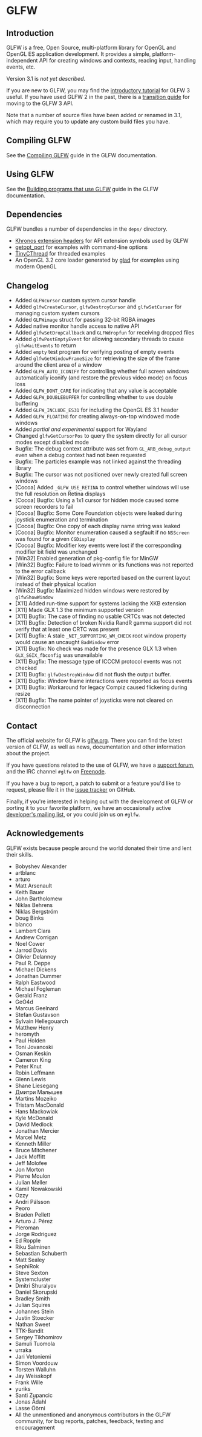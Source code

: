 # GLFW

## Introduction

GLFW is a free, Open Source, multi-platform library for OpenGL and OpenGL ES
application development.  It provides a simple, platform-independent API for
creating windows and contexts, reading input, handling events, etc.

Version 3.1 is *not yet described*.

If you are new to GLFW, you may find the
[introductory tutorial](http://www.glfw.org/docs/latest/quick.html) for GLFW
3 useful.  If you have used GLFW 2 in the past, there is a
[transition guide](http://www.glfw.org/docs/latest/moving.html) for moving to
the GLFW 3 API.

Note that a number of source files have been added or renamed in 3.1, which may
require you to update any custom build files you have.


## Compiling GLFW

See the [Compiling GLFW](http://www.glfw.org/docs/latest/compile.html) guide in
the GLFW documentation.


## Using GLFW

See the
[Building programs that use GLFW](http://www.glfw.org/docs/latest/build.html)
guide in the GLFW documentation.


## Dependencies

GLFW bundles a number of dependencies in the `deps/` directory.

 - [Khronos extension headers](https://www.opengl.org/registry/) for API
   extension symbols used by GLFW
 - [getopt\_port](https://github.com/kimgr/getopt_port/) for examples
   with command-line options
 - [TinyCThread](https://gitorious.org/tinythread/tinycthread/) for threaded
   examples
 - An OpenGL 3.2 core loader generated by
   [glad](https://github.com/Dav1dde/glad) for examples using modern OpenGL


## Changelog

 - Added `GLFWcursor` custom system cursor handle
 - Added `glfwCreateCursor`, `glfwDestroyCursor` and `glfwSetCursor` for
   managing custom system cursors
 - Added `GLFWimage` struct for passing 32-bit RGBA images
 - Added native monitor handle access to native API
 - Added `glfwSetDropCallback` and `GLFWdropfun` for receiving dropped files
 - Added `glfwPostEmptyEvent` for allowing secondary threads to cause
   `glfwWaitEvents` to return
 - Added `empty` test program for verifying posting of empty events
 - Added `glfwGetWindowFrameSize` for retrieving the size of the frame around
   the client area of a window
 - Added `GLFW_AUTO_ICONIFY` for controlling whether full screen windows
   automatically iconify (and restore the previous video mode) on focus loss
 - Added `GLFW_DONT_CARE` for indicating that any value is acceptable
 - Added `GLFW_DOUBLEBUFFER` for controlling whether to use double buffering
 - Added `GLFW_INCLUDE_ES31` for including the OpenGL ES 3.1 header
 - Added `GLFW_FLOATING` for creating always-on-top windowed mode windows
 - Added *partial and experimental* support for Wayland
 - Changed `glfwGetCursorPos` to query the system directly for all cursor modes
   except disabled mode
 - Bugfix: The debug context attribute was set from `GL_ARB_debug_output` even
           when a debug context had not been requested
 - Bugfix: The particles example was not linked against the threading library
 - Bugfix: The cursor was not positioned over newly created full screen windows
 - [Cocoa] Added `_GLFW_USE_RETINA` to control whether windows will use the full
           resolution on Retina displays
 - [Cocoa] Bugfix: Using a 1x1 cursor for hidden mode caused some screen
                   recorders to fail
 - [Cocoa] Bugfix: Some Core Foundation objects were leaked during joystick
                   enumeration and termination
 - [Cocoa] Bugfix: One copy of each display name string was leaked
 - [Cocoa] Bugfix: Monitor enumeration caused a segfault if no `NSScreen` was
                   found for a given `CGDisplay`
 - [Cocoa] Bugfix: Modifier key events were lost if the corresponding modifier
                   bit field was unchanged
 - [Win32] Enabled generation of pkg-config file for MinGW
 - [Win32] Bugfix: Failure to load winmm or its functions was not reported to
                   the error callback
 - [Win32] Bugfix: Some keys were reported based on the current layout instead
                   of their physical location
 - [Win32] Bugfix: Maximized hidden windows were restored by `glfwShowWindow`
 - [X11] Added run-time support for systems lacking the XKB extension
 - [X11] Made GLX 1.3 the minimum supported version
 - [X11] Bugfix: The case of finding no usable CRTCs was not detected
 - [X11] Bugfix: Detection of broken Nvidia RandR gamma support did not verify
                 that at least one CRTC was present
 - [X11] Bugfix: A stale `_NET_SUPPORTING_WM_CHECK` root window property would
                 cause an uncaught `BadWindow` error
 - [X11] Bugfix: No check was made for the presence GLX 1.3 when
                 `GLX_SGIX_fbconfig` was unavailable
 - [X11] Bugfix: The message type of ICCCM protocol events was not checked
 - [X11] Bugfix: `glfwDestroyWindow` did not flush the output buffer.
 - [X11] Bugfix: Window frame interactions were reported as focus events
 - [X11] Bugfix: Workaround for legacy Compiz caused flickering during resize
 - [X11] Bugfix: The name pointer of joysticks were not cleared on disconnection


## Contact

The official website for GLFW is [glfw.org](http://www.glfw.org/).  There you
can find the latest version of GLFW, as well as news, documentation and other
information about the project.

If you have questions related to the use of GLFW, we have a
[support forum](https://sourceforge.net/p/glfw/discussion/247562/), and the IRC
channel `#glfw` on [Freenode](http://freenode.net/).

If you have a bug to report, a patch to submit or a feature you'd like to
request, please file it in the
[issue tracker](https://github.com/glfw/glfw/issues) on GitHub.

Finally, if you're interested in helping out with the development of GLFW or
porting it to your favorite platform, we have an occasionally active
[developer's mailing list](https://lists.stacken.kth.se/mailman/listinfo/glfw-dev),
or you could join us on `#glfw`.


## Acknowledgements

GLFW exists because people around the world donated their time and lent their
skills.

 - Bobyshev Alexander
 - artblanc
 - arturo
 - Matt Arsenault
 - Keith Bauer
 - John Bartholomew
 - Niklas Behrens
 - Niklas Bergström
 - Doug Binks
 - blanco
 - Lambert Clara
 - Andrew Corrigan
 - Noel Cower
 - Jarrod Davis
 - Olivier Delannoy
 - Paul R. Deppe
 - Michael Dickens
 - Jonathan Dummer
 - Ralph Eastwood
 - Michael Fogleman
 - Gerald Franz
 - GeO4d
 - Marcus Geelnard
 - Stefan Gustavson
 - Sylvain Hellegouarch
 - Matthew Henry
 - heromyth
 - Paul Holden
 - Toni Jovanoski
 - Osman Keskin
 - Cameron King
 - Peter Knut
 - Robin Leffmann
 - Glenn Lewis
 - Shane Liesegang
 - Дмитри Малышев
 - Martins Mozeiko
 - Tristam MacDonald
 - Hans Mackowiak
 - Kyle McDonald
 - David Medlock
 - Jonathan Mercier
 - Marcel Metz
 - Kenneth Miller
 - Bruce Mitchener
 - Jack Moffitt
 - Jeff Molofee
 - Jon Morton
 - Pierre Moulon
 - Julian Møller
 - Kamil Nowakowski
 - Ozzy
 - Andri Pálsson
 - Peoro
 - Braden Pellett
 - Arturo J. Pérez
 - Pieroman
 - Jorge Rodriguez
 - Ed Ropple
 - Riku Salminen
 - Sebastian Schuberth
 - Matt Sealey
 - SephiRok
 - Steve Sexton
 - Systemcluster
 - Dmitri Shuralyov
 - Daniel Skorupski
 - Bradley Smith
 - Julian Squires
 - Johannes Stein
 - Justin Stoecker
 - Nathan Sweet
 - TTK-Bandit
 - Sergey Tikhomirov
 - Samuli Tuomola
 - urraka
 - Jari Vetoniemi
 - Simon Voordouw
 - Torsten Walluhn
 - Jay Weisskopf
 - Frank Wille
 - yuriks
 - Santi Zupancic
 - Jonas Ådahl
 - Lasse Öörni
 - All the unmentioned and anonymous contributors in the GLFW community, for bug
   reports, patches, feedback, testing and encouragement

